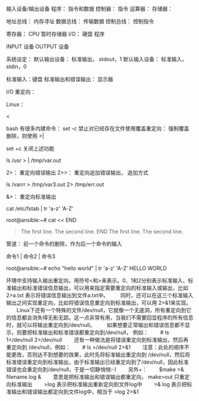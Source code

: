 输入设备/输出设备
程序：     指令和数据
控制器：  指令
运算器：
存储器：

地址总线： 内存寻址
数据总线： 传输数据
控制总线： 控制指令

寄存器：    CPU 暂时存储器
I/O：    硬盘
程序

INPUT 设备
OUTPUT 设备

系统设定：
默认输出设备：     标准输出， stdout，1
默认输入设备：     标准输入， stdin，0

标准输入：键盘
标准输出和错误输出：  显示器

I/O 重定向：

Linux：
>
<

bash 有很多内建命令：
set -c      禁止对已经存在文件使用覆盖重定向：
强制覆盖删除，则使用  >|

set +c      关闭上述功能

ls /usr > | /tmp/var.out        

2>：     重定向错误输出
2>>：  重定向追加错误输出， 追加方式

ls /varrr   >  /tmp/var3.out   2> /tmp/err.out

&>：     重定向标准输出

cat /etc/fstab | tr 'a-z' 'A-Z‘

root@ansible:~# cat << END
> The first line.
> The second line.
> END
The first line.
The second line.



管道： 前一个命令的删除，作为后一个命令的输入

命令1  |  命令2  |  命令3

root@ansible:~# echo "hello world" |  tr 'a-z' 'A-Z'
HELLO WORLD


环境中支持输入输出重定向，用符号<和>来表示。0、1和2分别表示标准输入、标准输出和标准错误信息输出，可以用来指定需要重定向的标准输入或输出，比如 2>a.txt 表示将错误信息输出到文件a.txt中。
　　同时，还可以在这三个标准输入输出之间实现重定向，比如将错误信息重定向到标准输出，可以用 2>&1来实现。
　　Linux下还有一个特殊的文件/dev/null，它就像一个无底洞，所有重定向到它的信息都会消失得无影无踪。这一点非常有用，当我们不需要回显程序的所有信息时，就可以将输出重定向到/dev/null。
　　如果想要正常输出和错误信息都不显示，则要把标准输出和标准错误都重定向到/dev/null， 例如：
　　# ls 1>/dev/null 2>/dev/null
　　还有一种做法是将错误重定向到标准输出，然后再重定向到 /dev/null，例如：
　　# ls >/dev/null 2>&1
　　注意：此处的顺序不能更改，否则达不到想要的效果，此时先将标准输出重定向到 /dev/null，然后将标准错误重定向到标准输出，由于标准输出已经重定向到了/dev/null，因此标准错误也会重定向到/dev/null，于是一切静悄悄:-)
　　另外+：
　　$make >& filename.log &
　　意思是把标准输出和错误输出都重定向， make>out 只重定向标准输出
　　>log 表示把标准输出重新定向到文件log中
　　>& log 表示把标准输出和错误输出都定向到文件log中，相当于 >log 2>&1

